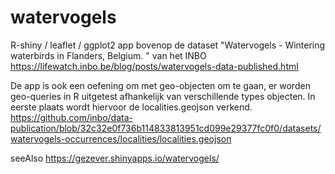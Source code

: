 # watervogels
R-shiny / leaflet / ggplot2 app bovenop de dataset "Watervogels - Wintering waterbirds in Flanders, Belgium. " van het INBO https://lifewatch.inbo.be/blog/posts/watervogels-data-published.html

De app is ook een oefening om met geo-objecten om te gaan, er worden geo-queries in R uitgetest afhankelijk van verschillende types objecten. 
In eerste plaats wordt hiervoor de localities.geojson verkend. https://github.com/inbo/data-publication/blob/32c32e0f736b114833813951cd099e29377fc0f0/datasets/watervogels-occurrences/localities/localities.geojson  

seeAlso https://gezever.shinyapps.io/watervogels/
